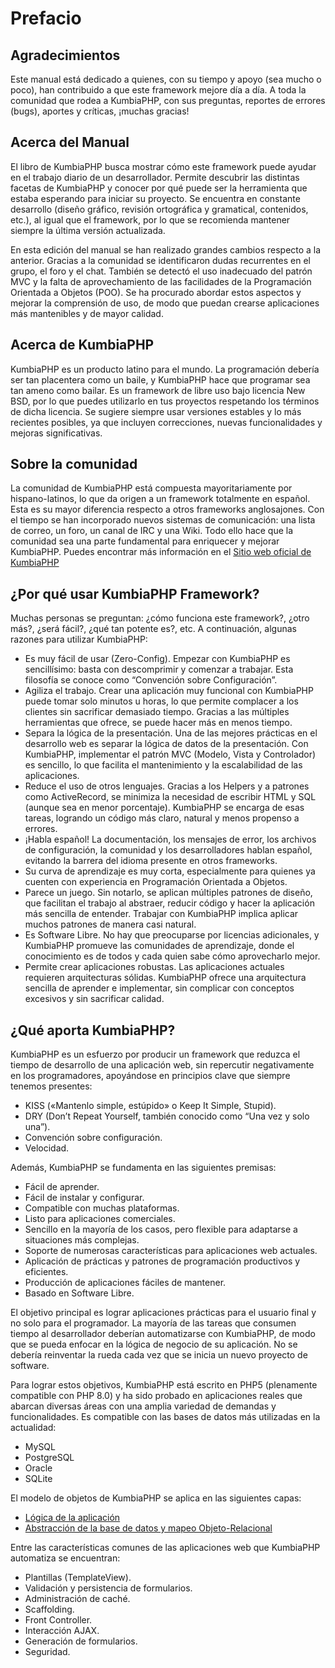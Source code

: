 # Prefacio

## Agradecimientos
Este manual está dedicado a quienes, con su tiempo y apoyo (sea mucho o poco), han contribuido a que este framework
mejore día a día. A toda la comunidad que rodea a KumbiaPHP, con sus preguntas, reportes de errores (bugs), aportes y
críticas, ¡muchas gracias!

## Acerca del Manual
El libro de KumbiaPHP busca mostrar cómo este framework puede ayudar en el trabajo diario de un desarrollador. Permite
descubrir las distintas facetas de KumbiaPHP y conocer por qué puede ser la herramienta que estaba esperando para
iniciar su proyecto. Se encuentra en constante desarrollo (diseño gráfico, revisión ortográfica y gramatical,
contenidos, etc.), al igual que el framework, por lo que se recomienda mantener siempre la última versión actualizada.

En esta edición del manual se han realizado grandes cambios respecto a la anterior. Gracias a la comunidad se
identificaron dudas recurrentes en el grupo, el foro y el chat. También se detectó el uso inadecuado del patrón MVC y la
falta de aprovechamiento de las facilidades de la Programación Orientada a Objetos (POO). Se ha procurado abordar estos
aspectos y mejorar la comprensión de uso, de modo que puedan crearse aplicaciones más mantenibles y de mayor calidad.

## Acerca de KumbiaPHP
KumbiaPHP es un producto latino para el mundo. La programación debería ser tan placentera como un baile, y KumbiaPHP
hace que programar sea tan ameno como bailar. Es un framework de libre uso bajo licencia New BSD, por lo que puedes
utilizarlo en tus proyectos respetando los términos de dicha licencia. Se sugiere siempre usar versiones estables y lo
más recientes posibles, ya que incluyen correcciones, nuevas funcionalidades y mejoras significativas.

## Sobre la comunidad
La comunidad de KumbiaPHP está compuesta mayoritariamente por hispano-latinos, lo que da origen a un framework
totalmente en español. Esta es su mayor diferencia respecto a otros frameworks anglosajones. Con el tiempo se han
incorporado nuevos sistemas de comunicación: una lista de correo, un foro, un canal de IRC y una Wiki. Todo ello hace
que la comunidad sea una parte fundamental para enriquecer y mejorar KumbiaPHP.
Puedes encontrar más información en el [Sitio web oficial de KumbiaPHP](https://www.kumbiaphp.com)

## ¿Por qué usar KumbiaPHP Framework?
Muchas personas se preguntan: ¿cómo funciona este framework?, ¿otro más?, ¿será fácil?, ¿qué tan potente es?, etc. A
continuación, algunas razones para utilizar KumbiaPHP:

- Es muy fácil de usar (Zero-Config). Empezar con KumbiaPHP es sencillísimo: basta con descomprimir y comenzar a
  trabajar. Esta filosofía se conoce como “Convención sobre Configuración”.
- Agiliza el trabajo. Crear una aplicación muy funcional con KumbiaPHP puede tomar solo minutos u horas, lo que permite
  complacer a los clientes sin sacrificar demasiado tiempo. Gracias a las múltiples herramientas que ofrece, se puede
  hacer más en menos tiempo.
- Separa la lógica de la presentación. Una de las mejores prácticas en el desarrollo web es separar la lógica de datos
  de la presentación. Con KumbiaPHP, implementar el patrón MVC (Modelo, Vista y Controlador) es sencillo, lo que
  facilita el mantenimiento y la escalabilidad de las aplicaciones.
- Reduce el uso de otros lenguajes. Gracias a los Helpers y a patrones como ActiveRecord, se minimiza la necesidad de
  escribir HTML y SQL (aunque sea en menor porcentaje). KumbiaPHP se encarga de esas tareas, logrando un código más
  claro, natural y menos propenso a errores.
- ¡Habla español! La documentación, los mensajes de error, los archivos de configuración, la comunidad y los
  desarrolladores hablan español, evitando la barrera del idioma presente en otros frameworks.
- Su curva de aprendizaje es muy corta, especialmente para quienes ya cuenten con experiencia en Programación Orientada
  a Objetos.
- Parece un juego. Sin notarlo, se aplican múltiples patrones de diseño, que facilitan el trabajo al abstraer, reducir
  código y hacer la aplicación más sencilla de entender. Trabajar con KumbiaPHP implica aplicar muchos patrones de
  manera casi natural.
- Es Software Libre. No hay que preocuparse por licencias adicionales, y KumbiaPHP promueve las comunidades de
  aprendizaje, donde el conocimiento es de todos y cada quien sabe cómo aprovecharlo mejor.
- Permite crear aplicaciones robustas. Las aplicaciones actuales requieren arquitecturas sólidas. KumbiaPHP ofrece una
  arquitectura sencilla de aprender e implementar, sin complicar con conceptos excesivos y sin sacrificar calidad.

## ¿Qué aporta KumbiaPHP?
KumbiaPHP es un esfuerzo por producir un framework que reduzca el tiempo de desarrollo de una aplicación web, sin
repercutir negativamente en los programadores, apoyándose en principios clave que siempre tenemos presentes:

- KISS («Mantenlo simple, estúpido» o Keep It Simple, Stupid).  
- DRY (Don’t Repeat Yourself, también conocido como “Una vez y solo una”).  
- Convención sobre configuración.  
- Velocidad.

Además, KumbiaPHP se fundamenta en las siguientes premisas:

- Fácil de aprender.  
- Fácil de instalar y configurar.  
- Compatible con muchas plataformas.  
- Listo para aplicaciones comerciales.  
- Sencillo en la mayoría de los casos, pero flexible para adaptarse a situaciones más complejas.  
- Soporte de numerosas características para aplicaciones web actuales.  
- Aplicación de prácticas y patrones de programación productivos y eficientes.  
- Producción de aplicaciones fáciles de mantener.  
- Basado en Software Libre.

El objetivo principal es lograr aplicaciones prácticas para el usuario final y no solo para el programador. La mayoría
de las tareas que consumen tiempo al desarrollador deberían automatizarse con KumbiaPHP, de modo que se pueda enfocar en
la lógica de negocio de su aplicación. No se debería reinventar la rueda cada vez que se inicia un nuevo proyecto de
software.

Para lograr estos objetivos, KumbiaPHP está escrito en PHP5 (plenamente compatible con PHP 8.0) y ha sido probado en
aplicaciones reales que abarcan diversas áreas con una amplia variedad de demandas y funcionalidades. Es compatible con
las bases de datos más utilizadas en la actualidad:

- MySQL  
- PostgreSQL  
- Oracle  
- SQLite  

El modelo de objetos de KumbiaPHP se aplica en las siguientes capas:

- [Lógica de la aplicación](model.md)  
- [Abstracción de la base de datos y mapeo Objeto-Relacional](active-record.md)  

Entre las características comunes de las aplicaciones web que KumbiaPHP automatiza se encuentran:

- Plantillas (TemplateView).  
- Validación y persistencia de formularios.  
- Administración de caché.  
- Scaffolding.  
- Front Controller.  
- Interacción AJAX.  
- Generación de formularios.  
- Seguridad.  
